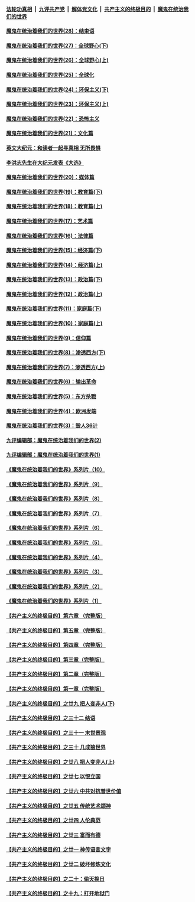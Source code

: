 

####  [法轮功真相](../../../../basic/blob/master/README.md?t=04140131) &nbsp;|&nbsp; [九评共产党](../../../../9ping.md/blob/master/README.md?t=04140131) &nbsp;|&nbsp; [解体党文化](../../../../jtdwh.md/blob/master/README.md?t=04140131)  &nbsp;|&nbsp; [共产主义的终极目的](../../../../gczydzjmd.md/blob/master/README.md?t=04140131) &nbsp;|&nbsp; [魔鬼在统治我们的世界](../../../../mgztzwmdsj.md/blob/master/README.md?t=04140131) 

#### [魔鬼在统治着我们的世界(28)：结束语](../pages/nsc422/n10936246.md?t=04140131) 

#### [魔鬼在统治着我们的世界(27)：全球野心(下)](../pages/nsc422/n10928319.md?t=04140131) 

#### [魔鬼在统治着我们的世界(26)：全球野心(上)](../pages/nsc422/n10900318.md?t=04140131) 

#### [魔鬼在统治着我们的世界(25)：全球化](../pages/nsc422/n10788205.md?t=04140131) 

#### [魔鬼在统治着我们的世界(24)：环保主义(下)](../pages/nsc422/n10695307.md?t=04140131) 

#### [魔鬼在统治着我们的世界(23)：环保主义(上)](../pages/nsc422/n10688613.md?t=04140131) 

#### [魔鬼在统治着我们的世界(22)：恐怖主义](../pages/nsc422/n10614727.md?t=04140131) 

#### [魔鬼在统治着我们的世界(21)：文化篇](../pages/nsc422/n10597706.md?t=04140131) 

#### [英文大纪元：和读者一起寻真相 无所畏惧](../pages/nsc422/n12542027.md?t=04140131) 

#### [李洪志先生在大纪元发表《大选》](../pages/nsc422/n12534746.md?t=04140131) 

#### [魔鬼在统治着我们的世界(20)：媒体篇](../pages/nsc422/n10586579.md?t=04140131) 

#### [魔鬼在统治着我们的世界(19)：教育篇(下)](../pages/nsc422/n10564808.md?t=04140131) 

#### [魔鬼在统治着我们的世界(18)：教育篇(上)](../pages/nsc422/n10526970.md?t=04140131) 

#### [魔鬼在统治着我们的世界(17)：艺术篇](../pages/nsc422/n10499093.md?t=04140131) 

#### [魔鬼在统治着我们的世界(16)：法律篇](../pages/nsc422/n10485969.md?t=04140131) 

#### [魔鬼在统治着我们的世界(15)：经济篇(下)](../pages/nsc422/n10469975.md?t=04140131) 

#### [魔鬼在统治着我们的世界(14)：经济篇(上)](../pages/nsc422/n10457370.md?t=04140131) 

#### [魔鬼在统治着我们的世界(13)：政治篇(下)](../pages/nsc422/n10448270.md?t=04140131) 

#### [魔鬼在统治着我们的世界(12)：政治篇(上)](../pages/nsc422/n10444576.md?t=04140131) 

#### [魔鬼在统治着我们的世界(11)：家庭篇(下)](../pages/nsc422/n10440961.md?t=04140131) 

#### [魔鬼在统治着我们的世界(10)：家庭篇(上)](../pages/nsc422/n10435448.md?t=04140131) 

#### [魔鬼在统治着我们的世界(9)：信仰篇](../pages/nsc422/n10432159.md?t=04140131) 

#### [魔鬼在统治着我们的世界(8)：渗透西方(下)](../pages/nsc422/n10429603.md?t=04140131) 

#### [魔鬼在统治着我们的世界(7)：渗透西方(上)](../pages/nsc422/n10426013.md?t=04140131) 

#### [魔鬼在统治着我们的世界(6)：输出革命](../pages/nsc422/n10421536.md?t=04140131) 

#### [魔鬼在统治着我们的世界(5)：东方杀戮](../pages/nsc422/n10417707.md?t=04140131) 

#### [魔鬼在统治着我们的世界(4)：欧洲发端](../pages/nsc422/n10414890.md?t=04140131) 

#### [魔鬼在统治着我们的世界(3)：毁人36计](../pages/nsc422/n10411583.md?t=04140131) 

#### [九评编辑部：魔鬼在统治着我们的世界(2)](../pages/nsc422/n10410036.md?t=04140131) 

#### [九评编辑部：魔鬼在统治着我们的世界(1)](../pages/nsc422/n10406825.md?t=04140131) 

#### [《魔鬼在统治着我们的世界》系列片（10）](../pages/nsc422/n12292670.md?t=04140131) 

#### [《魔鬼在统治着我们的世界》系列片（9）](../pages/nsc422/n12290859.md?t=04140131) 

#### [《魔鬼在统治着我们的世界》系列片（8）](../pages/nsc422/n12287445.md?t=04140131) 

#### [《魔鬼在统治着我们的世界》系列片（7）](../pages/nsc422/n12283425.md?t=04140131) 

#### [《魔鬼在统治着我们的世界》系列片（6）](../pages/nsc422/n12282314.md?t=04140131) 

#### [《魔鬼在统治着我们的世界》系列片（5）](../pages/nsc422/n12281419.md?t=04140131) 

#### [《魔鬼在统治着我们的世界》系列片（4）](../pages/nsc422/n12274024.md?t=04140131) 

#### [《魔鬼在统治着我们的世界》系列片（3）](../pages/nsc422/n12271322.md?t=04140131) 

#### [《魔鬼在统治着我们的世界》系列片（2）](../pages/nsc422/n12269049.md?t=04140131) 

#### [《魔鬼在统治着我们的世界》系列片（1）](../pages/nsc422/n12267575.md?t=04140131) 

#### [【共产主义的终极目的】第六章 （完整版）](../pages/nsc422/n11428913.md?t=04140131) 

#### [【共产主义的终极目的】第五章 （完整版）](../pages/nsc422/n11428912.md?t=04140131) 

#### [【共产主义的终极目的】第四章 （完整版）](../pages/nsc422/n11428907.md?t=04140131) 

#### [【共产主义的终极目的】第三章（完整版）](../pages/nsc422/n11428848.md?t=04140131) 

#### [【共产主义的终极目的】第二章（完整版）](../pages/nsc422/n11428831.md?t=04140131) 

#### [【共产主义的终极目的】第一章（完整版）](../pages/nsc422/n11417651.md?t=04140131) 

#### [【共产主义的终极目的】之廿九 把人变非人(下)](../pages/nsc422/n11344140.md?t=04140131) 

#### [【共产主义的终极目的】之三十二 结语](../pages/nsc422/n11360535.md?t=04140131) 

#### [【共产主义的终极目的】之三十一 末世景观](../pages/nsc422/n11351129.md?t=04140131) 

#### [【共产主义的终极目的】之三十 几成狼世界](../pages/nsc422/n11348280.md?t=04140131) 

#### [【共产主义的终极目的】之廿八 把人变非人(上)](../pages/nsc422/n11340492.md?t=04140131) 

#### [【共产主义的终极目的】之廿七 以恨立国](../pages/nsc422/n11336944.md?t=04140131) 

#### [【共产主义的终极目的】之廿六 中共对抗普世价值](../pages/nsc422/n11324785.md?t=04140131) 

#### [【共产主义的终极目的】之廿五 传统艺术颂神](../pages/nsc422/n11296396.md?t=04140131) 

#### [【共产主义的终极目的】之廿四 人伦典范](../pages/nsc422/n11296397.md?t=04140131) 

#### [【共产主义的终极目的】之廿三 富而有德](../pages/nsc422/n11283598.md?t=04140131) 

#### [【共产主义的终极目的】之廿一 神传语言文字](../pages/nsc422/n11263265.md?t=04140131) 

#### [【共产主义的终极目的】之廿二 破坏修炼文化](../pages/nsc422/n11245728.md?t=04140131) 

#### [【共产主义的终极目的】之二十：偷天换日](../pages/nsc422/n11238846.md?t=04140131) 

#### [【共产主义的终极目的】之十九：打开地狱门](../pages/nsc422/n11206376.md?t=04140131) 

